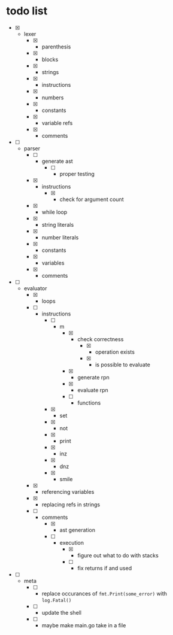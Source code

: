 # todo list

- [x] - lexer
	- [x] - parenthesis
	- [x] - blocks
	- [x] - strings
	- [x] - instructions
	- [x] - numbers
	- [x] - constants
	- [x] - variable refs
	- [x] - comments

- [ ] - parser
	- [ ] - generate ast
		- [ ] - proper testing
	- [x] - instructions
		- [x] - check for argument count
	- [x] - while loop
	- [x] - string literals
	- [x] - number literals
	- [x] - constants
	- [x] - variables
	- [x] - comments

- [ ] - evaluator
	- [x] - loops
	- [ ] - instructions
		- [ ] - m
			- [x] - check correctness
				- [x] - operation exists
				- [x] - is possible to evaluate
			- [x] - generate rpn
			- [x] - evaluate rpn
			- [ ] - functions

		- [x] - set
		- [x] - not
		- [x] - print
		- [x] - inz
		- [x] - dnz
		- [x] - smile

	- [x] - referencing variables
	- [x] - replacing refs in strings
	- [ ] - comments
		- [x] - ast generation
		- [ ] - execution
			- [x] - figure out what to do with stacks
			- [ ] - fix returns if and used
- [ ] - meta
	- [ ] - replace occurances of ``fmt.Print(some_error)`` with ``log.Fatal()``
	- [ ] - update the shell
	- [ ] - maybe make main.go take in a file
